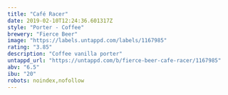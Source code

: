 ```yaml
---
title: "Café Racer"
date: 2019-02-10T12:24:36.601317Z
style: "Porter - Coffee"
brewery: "Fierce Beer"
image: "https://labels.untappd.com/labels/1167985"
rating: "3.85"
description: "Coffee vanilla porter"
untappd_url: "https://untappd.com/b/fierce-beer-cafe-racer/1167985"
abv: "6.5"
ibu: "20"
robots: noindex,nofollow
---
```

